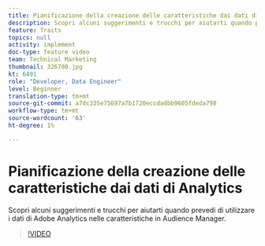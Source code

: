 ```yaml
---
title: Pianificazione della creazione delle caratteristiche dai dati di Analytics
description: Scopri alcuni suggerimenti e trucchi per aiutarti quando prevedi di utilizzare i dati di Adobe Analytics nelle caratteristiche in Audience Manager.
feature: Traits
topics: null
activity: implement
doc-type: feature video
team: Technical Marketing
thumbnail: 326780.jpg
kt: 6491
role: "Developer, Data Engineer"
level: Beginner
translation-type: tm+mt
source-git-commit: a7dc335e75697a7b1720eccdadbb9605fdeda798
workflow-type: tm+mt
source-wordcount: '63'
ht-degree: 1%

---
```



# Pianificazione della creazione delle caratteristiche dai dati di Analytics

Scopri alcuni suggerimenti e trucchi per aiutarti quando prevedi di utilizzare i dati di Adobe Analytics nelle caratteristiche in Audience Manager.

>[!VIDEO](https://video.tv.adobe.com/v/326780/?quality=12&learn=on)
